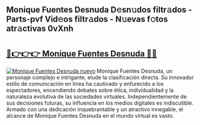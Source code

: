 ## Monique Fuentes Desnuda D𝚎sn𝚞dos filtr𝚊dos - Parts-pvf Vid𝚎os filtr𝚊dos - N𝚞evas f𝚘tos atr𝚊ctivas 0vXnh

# <h2><a href="http://mb7zwae.tromn.icu/?c=Monique+Fuentes+Desnuda">🔗👉👉👉 Monique Fuentes Desnuda 🔗🔗</a></h2>

[![Monique Fuentes Desnuda nuevo](https://i.imgur.com/pEAQMta.gif)](http://mb7zwae.tromn.icu/?c=Monique+Fuentes+Desnuda)
Monique Fuentes Desnuda, un personaje complejo e intrigante, elude la clasificación directa. Su innovador estilo de comunicación en línea ha cautivado y enfurecido a los espectadores, encendiendo debates sobre ética, individualidad y la naturaleza evolutiva de las sociedades virtuales. Independientemente de sus decisiones futuras, su influencia en los medios digitales es indiscutible. Armado con una dedicación inquebrantable y un atractivo innegable, el alcance de Monique Fuentes Desnuda en el mundo virtual es vasto.
